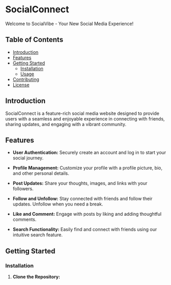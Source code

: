 # SocialConnect

Welcome to SocialVibe - Your New Social Media Experience!

## Table of Contents
- [Introduction](#introduction)
- [Features](#features)
- [Getting Started](#getting-started)
  - [Installation](#installation)
  - [Usage](#usage)
- [Contributing](#contributing)
- [License](#license)

## Introduction

SocialConnect is a feature-rich social media website designed to provide users with a seamless and enjoyable experience in connecting with friends, sharing updates, and engaging with a vibrant community.

## Features

- **User Authentication:** Securely create an account and log in to start your social journey.

- **Profile Management:** Customize your profile with a profile picture, bio, and other personal details.

- **Post Updates:** Share your thoughts, images, and links with your followers.

- **Follow and Unfollow:** Stay connected with friends and follow their updates. Unfollow when you need a break.

- **Like and Comment:** Engage with posts by liking and adding thoughtful comments.

- **Search Functionality:** Easily find and connect with friends using our intuitive search feature.

## Getting Started

### Installation

1. **Clone the Repository:**
   ```bash



   

